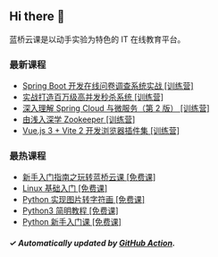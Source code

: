 ## Hi there 👋

蓝桥云课是以动手实验为特色的 IT 在线教育平台。

### 最新课程

<!-- LATEST:START -->
- [Spring Boot 开发在线问卷调查系统实战 [训练营]](https://www.lanqiao.cn/courses/11085/)
- [实战打造百万级高并发秒杀系统 [训练营]](https://www.lanqiao.cn/courses/3367/)
- [深入理解 Spring Cloud 与微服务（第 2 版） [训练营]](https://www.lanqiao.cn/courses/2637/)
- [由浅入深学 Zookeeper [训练营]](https://www.lanqiao.cn/courses/4926/)
- [Vue.js 3 + Vite 2 开发浏览器插件集 [训练营]](https://www.lanqiao.cn/courses/3484/)
<!-- LATEST:END -->

### 最热课程

<!-- HOTEST:START -->
- [新手入门指南之玩转蓝桥云课 [免费课]](https://www.lanqiao.cn/courses/63/)
- [Linux 基础入门 [免费课]](https://www.lanqiao.cn/courses/1/)
- [Python 实现图片转字符画 [免费课]](https://www.lanqiao.cn/courses/370/)
- [Python3 简明教程 [免费课]](https://www.lanqiao.cn/courses/596/)
- [Python 新手入门课 [免费课]](https://www.lanqiao.cn/courses/1330/)
<!-- HOTEST:END -->

##### ✓ Automatically updated by [GitHub Action](https://github.com/lanqiao-courses/.github/actions/workflows/update.yml).
